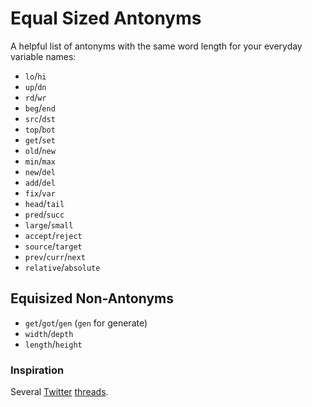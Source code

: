 # Equal Sized Antonyms
A helpful list of antonyms with the same word length for your everyday variable names:

- `lo`/`hi`
- `up`/`dn`
- `rd`/`wr`
- `beg`/`end`
- `src`/`dst`
- `top`/`bot`
- `get`/`set`
- `old`/`new`
- `min`/`max`
- `new`/`del`
- `add`/`del`
- `fix`/`var`
- `head`/`tail`
- `pred`/`succ`
- `large`/`small`
- `accept`/`reject`
- `source`/`target`
- `prev`/`curr`/`next`
- `relative`/`absolute`

## Equisized Non-Antonyms

- `get`/`got`/`gen` (`gen` for generate)
- `width`/`depth`
- `length`/`height`

### Inspiration
Several [Twitter](https://twitter.com/fulhack/status/863496853190582272) [threads](https://twitter.com/kikko_fr/status/505301200980672512).  
